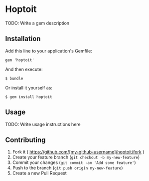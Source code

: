 # Hoptoit

TODO: Write a gem description

## Installation

Add this line to your application's Gemfile:

    gem 'hoptoit'

And then execute:

    $ bundle

Or install it yourself as:

    $ gem install hoptoit

## Usage

TODO: Write usage instructions here

## Contributing

1. Fork it ( https://github.com/[my-github-username]/hoptoit/fork )
2. Create your feature branch (`git checkout -b my-new-feature`)
3. Commit your changes (`git commit -am 'Add some feature'`)
4. Push to the branch (`git push origin my-new-feature`)
5. Create a new Pull Request
